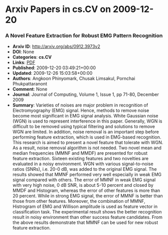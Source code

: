 # Arxiv Papers in cs.CV on 2009-12-20
### A Novel Feature Extraction for Robust EMG Pattern Recognition
- **Arxiv ID**: http://arxiv.org/abs/0912.3973v2
- **DOI**: None
- **Categories**: **cs.CV**
- **Links**: [PDF](http://arxiv.org/pdf/0912.3973v2)
- **Published**: 2009-12-20 03:49:21+00:00
- **Updated**: 2009-12-26 15:03:58+00:00
- **Authors**: Angkoon Phinyomark, Chusak Limsakul, Pornchai Phukpattaranont
- **Comment**: None
- **Journal**: Journal of Computing, Volume 1, Issue 1, pp 71-80, December 2009
- **Summary**: Varieties of noises are major problem in recognition of Electromyography (EMG) signal. Hence, methods to remove noise become most significant in EMG signal analysis. White Gaussian noise (WGN) is used to represent interference in this paper. Generally, WGN is difficult to be removed using typical filtering and solutions to remove WGN are limited. In addition, noise removal is an important step before performing feature extraction, which is used in EMG-based recognition. This research is aimed to present a novel feature that tolerate with WGN. As a result, noise removal algorithm is not needed. Two novel mean and median frequencies (MMNF and MMDF) are presented for robust feature extraction. Sixteen existing features and two novelties are evaluated in a noisy environment. WGN with various signal-to-noise ratios (SNRs), i.e. 20-0 dB, was added to the original EMG signal. The results showed that MMNF performed very well especially in weak EMG signal compared with others. The error of MMNF in weak EMG signal with very high noise, 0 dB SNR, is about 5-10 percent and closed by MMDF and Histogram, whereas the error of other features is more than 20 percent. While in strong EMG signal, the error of MMNF is better than those from other features. Moreover, the combination of MMNF, Histrogram of EMG and Willison amplitude is used as feature vector in classification task. The experimental result shows the better recognition result in noisy environment than other success feature candidates. From the above results demonstrate that MMNF can be used for new robust feature extraction.



